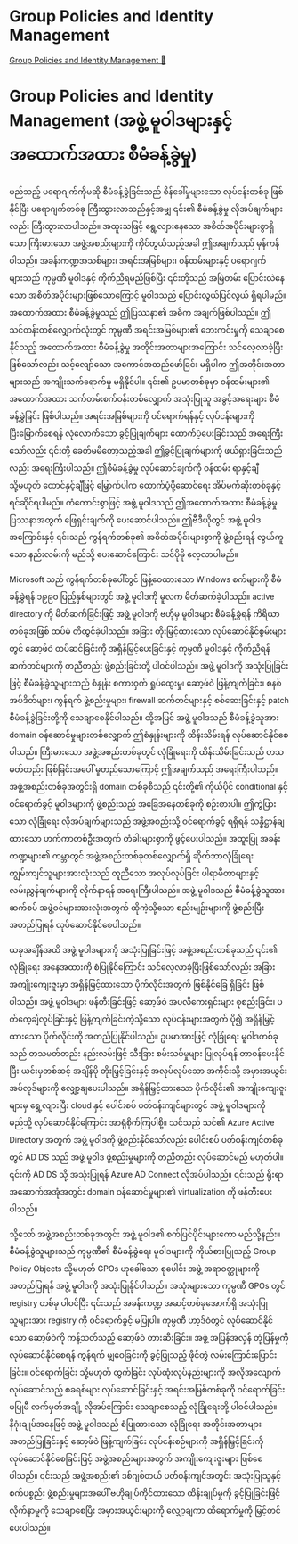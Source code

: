 # Group Policies and Identity Management

[Group Policies and Identity Management 🔗](https://www.coursera.org/learn/microsoft-sc-900-exam-preparation-and-practice/lecture/tRyn4/group-policies-and-identity-management)

# Group Policies and Identity Management (အဖွဲ့ မူဝါဒများနှင့် အထောက်အထား စီမံခန့်ခွဲမှု)

မည်သည့် ပရောဂျက်ကိုမဆို စီမံခန့်ခွဲခြင်းသည် စိန်ခေါ်မှုများသော လုပ်ငန်းတစ်ခု ဖြစ်နိုင်ပြီး ပရောဂျက်တစ်ခု ကြီးထွားလာသည်နှင့်အမျှ ၎င်း၏ စီမံခန့်ခွဲမှု လိုအပ်ချက်များလည်း ကြီးထွားလာပါသည်။ အထူးသဖြင့် ရွေ့လျားနေသော အစိတ်အပိုင်းများစွာရှိသော ကြီးမားသော အဖွဲ့အစည်းများကို ကိုင်တွယ်သည့်အခါ ဤအချက်သည် မှန်ကန်ပါသည်။ အခန်းကဏ္ဍအသစ်များ၊ အရင်းအမြစ်များ၊ ဝန်ထမ်းများနှင့် ပရောဂျက်များသည် ကုမ္ပဏီ မူဝါဒနှင့် ကိုက်ညီရမည်ဖြစ်ပြီး ၎င်းတို့သည် အမြဲတမ်း ပြောင်းလဲနေသော အစိတ်အပိုင်းများဖြစ်သောကြောင့် မူဝါဒသည် ပြောင်းလွယ်ပြင်လွယ် ရှိရပါမည်။ အထောက်အထား စီမံခန့်ခွဲမှုသည် ဤပြဿနာ၏ အဓိက အချက်ဖြစ်ပါသည်။ ဤသင်တန်းတစ်လျှောက်လုံးတွင် ကုမ္ပဏီ အရင်းအမြစ်များ၏ ဘေးကင်းမှုကို သေချာစေနိုင်သည့် အထောက်အထား စီမံခန့်ခွဲမှု အတိုင်းအတာများအကြောင်း သင်လေ့လာခဲ့ပြီးဖြစ်သော်လည်း သင့်လျော်သော အကောင်အထည်ဖော်ခြင်း မရှိပါက ဤအတိုင်းအတာများသည် အကျိုးသက်ရောက်မှု မရှိနိုင်ပါ။ ၎င်း၏ ဥပမာတစ်ခုမှာ ဝန်ထမ်းများ၏ အထောက်အထား သက်တမ်းစက်ဝန်းတစ်လျှောက် အသုံးပြုသူ အခွင့်အရေးများ စီမံခန့်ခွဲခြင်း ဖြစ်ပါသည်။ အရင်းအမြစ်များကို ဝင်ရောက်ရန်နှင့် လုပ်ငန်းများကို ပြီးမြောက်စေရန် လုံလောက်သော ခွင့်ပြုချက်များ ထောက်ပံ့ပေးခြင်းသည် အရေးကြီးသော်လည်း ၎င်းတို့ ခေတ်မမီတော့သည့်အခါ ဤခွင့်ပြုချက်များကို ဖယ်ရှားခြင်းသည်လည်း အရေးကြီးပါသည်။ ဤစီမံခန့်ခွဲမှု လုပ်ဆောင်ချက်ကို ဝန်ထမ်း ရာနှင့်ချီ သို့မဟုတ် ထောင်နှင့်ချီဖြင့် မြှောက်ပါက ထောက်ပံ့ပို့ဆောင်ရေး အိပ်မက်ဆိုးတစ်ခုနှင့် ရင်ဆိုင်ရပါမည်။ ကံကောင်းစွာဖြင့် အဖွဲ့ မူဝါဒသည် ဤအထောက်အထား စီမံခန့်ခွဲမှု ပြဿနာအတွက် ဖြေရှင်းချက်ကို ပေးဆောင်ပါသည်။ ဤဗီဒီယိုတွင် အဖွဲ့ မူဝါဒအကြောင်းနှင့် ၎င်းသည် ကွန်ရက်တစ်ခု၏ အစိတ်အပိုင်းများစွာကို ဖွဲ့စည်းရန် လွယ်ကူသော နည်းလမ်းကို မည်သို့ ပေးဆောင်ကြောင်း သင်ပိုမို လေ့လာပါမည်။

Microsoft သည် ကွန်ရက်တစ်ခုပေါ်တွင် ဖြန့်ဝေထားသော Windows စက်များကို စီမံခန့်ခွဲရန် ၁၉၉၀ ပြည့်နှစ်များတွင် အဖွဲ့ မူဝါဒကို မူလက မိတ်ဆက်ခဲ့ပါသည်။ active directory ကို မိတ်ဆက်ခြင်းဖြင့် အဖွဲ့ မူဝါဒကို ဗဟိုမှ မူဝါဒများ စီမံခန့်ခွဲရန် ကိရိယာတစ်ခုအဖြစ် ထပ်မံ တီထွင်ခဲ့ပါသည်။ အခြား တိုးမြှင့်ထားသော လုပ်ဆောင်နိုင်စွမ်းများတွင် ဆော့ဖ်ဝဲ တပ်ဆင်ခြင်းကို အရှိန်မြှင့်ပေးခြင်းနှင့် ကုမ္ပဏီ မူဝါဒနှင့် ကိုက်ညီရန် ဆက်တင်များကို တညီတည်း ဖွဲ့စည်းခြင်းတို့ ပါဝင်ပါသည်။ အဖွဲ့ မူဝါဒကို အသုံးပြုခြင်းဖြင့် စီမံခန့်ခွဲသူများသည် စံနှုန်း စကားဝှက် ရှုပ်ထွေးမှု၊ ဆော့ဖ်ဝဲ ဖြန့်ကျက်ခြင်း၊ စနစ် အပ်ဒိတ်များ၊ ကွန်ရက် ဖွဲ့စည်းမှုများ၊ firewall ဆက်တင်များနှင့် စစ်ဆေးခြင်းနှင့် patch စီမံခန့်ခွဲခြင်းတို့ကို သေချာစေနိုင်ပါသည်။ ထို့အပြင် အဖွဲ့ မူဝါဒသည် စီမံခန့်ခွဲသူအား domain ဝန်ဆောင်မှုများတစ်လျှောက် ဤစံနှုန်းများကို ထိန်းသိမ်းရန် လုပ်ဆောင်နိုင်စေပါသည်။ ကြီးမားသော အဖွဲ့အစည်းတစ်ခုတွင် လုံခြုံရေးကို ထိန်းသိမ်းခြင်းသည် တသမတ်တည်း ဖြစ်ခြင်းအပေါ် မူတည်သောကြောင့် ဤအချက်သည် အရေးကြီးပါသည်။ အဖွဲ့အစည်းတစ်ခုအတွင်းရှိ domain တစ်ခုစီသည် ၎င်းတို့၏ ကိုယ်ပိုင် conditional နှင့် ဝင်ရောက်ခွင့် မူဝါဒများကို ဖွဲ့စည်းသည့် အခြေအနေတစ်ခုကို စဉ်းစားပါ။ ဤကွဲပြားသော လုံခြုံရေး လိုအပ်ချက်များသည် အဖွဲ့အစည်းသို့ ဝင်ရောက်ခွင့် ရရှိရန် သန္နိဋ္ဌာန်ချထားသော ဟက်ကာတစ်ဦးအတွက် တံခါးများစွာကို ဖွင့်ပေးပါသည်။ အထူးပြု အခန်းကဏ္ဍများ၏ ကမ္ဘာတွင် အဖွဲ့အစည်းတစ်ခုတစ်လျှောက်ရှိ ဆိုက်ဘာလုံခြုံရေး ကျွမ်းကျင်သူများအားလုံးသည် တူညီသော အလုပ်လုပ်ခြင်း ပါရာမီတာများနှင့် လမ်းညွှန်ချက်များကို လိုက်နာရန် အရေးကြီးပါသည်။ အဖွဲ့ မူဝါဒသည် စီမံခန့်ခွဲသူအား ဆက်စပ် အဖွဲ့ဝင်များအားလုံးအတွက် ထိုကဲ့သို့သော စည်းမျဉ်းများကို ဖွဲ့စည်းပြီး အတည်ပြုရန် လုပ်ဆောင်နိုင်စေပါသည်။

ယခုအချိန်အထိ အဖွဲ့ မူဝါဒများကို အသုံးပြုခြင်းဖြင့် အဖွဲ့အစည်းတစ်ခုသည် ၎င်း၏ လုံခြုံရေး အနေအထားကို စံပြုနိုင်ကြောင်း သင်လေ့လာခဲ့ပြီးဖြစ်သော်လည်း အခြား အကျိုးကျေးဇူးမှာ အရှိန်မြှင့်ထားသော ပိုက်လိုင်းအတွက် ဖြစ်နိုင်ခြေ ရှိခြင်း ဖြစ်ပါသည်။ အဖွဲ့ မူဝါဒများ ဖန်တီးခြင်းဖြင့် ဆော့ဖ်ဝဲ အပလီကေးရှင်းများ စုစည်းခြင်း၊ ပက်ကေ့ချ်လုပ်ခြင်းနှင့် ဖြန့်ကျက်ခြင်းကဲ့သို့သော လုပ်ငန်းများအတွက် ပို၍ အရှိန်မြှင့်ထားသော ပိုက်လိုင်းကို အတည်ပြုနိုင်ပါသည်။ ဥပမာအားဖြင့် လုံခြုံရေး မူဝါဒတစ်ခုသည် တသမတ်တည်း နည်းလမ်းဖြင့် သီးခြား စမ်းသပ်မှုများ ပြုလုပ်ရန် တာဝန်ပေးနိုင်ပြီး ယင်းမှတစ်ဆင့် အချိန်ပို တိုးမြှင့်ခြင်းနှင့် အလုပ်လုပ်သော အကိုင်းသို့ အမှားအယွင်း အပ်လုဒ်များကို လျှော့ချပေးပါသည်။ အရှိန်မြှင့်ထားသော ပိုက်လိုင်း၏ အကျိုးကျေးဇူးများမှ ရွေ့လျားပြီး cloud နှင့် ပေါင်းစပ် ပတ်ဝန်းကျင်များတွင် အဖွဲ့ မူဝါဒများကို မည်သို့ လုပ်ဆောင်နိုင်ကြောင်း အာရုံစိုက်ကြပါစို့။ သင်သည် သင်၏ Azure Active Directory အတွက် အဖွဲ့ မူဝါဒကို ဖွဲ့စည်းနိုင်သော်လည်း ပေါင်းစပ် ပတ်ဝန်းကျင်တစ်ခုတွင် AD DS သည် အဖွဲ့ မူဝါဒ ဖွဲ့စည်းမှုများကို တညီတည်း လုပ်ဆောင်မည် မဟုတ်ပါ။ ၎င်းကို AD DS သို့ အသုံးပြုရန် Azure AD Connect လိုအပ်ပါသည်။ ၎င်းသည် ရိုးရာ အဆောက်အအုံအတွင်း domain ဝန်ဆောင်မှုများ၏ virtualization ကို ဖန်တီးပေးပါသည်။

သို့သော် အဖွဲ့အစည်းတစ်ခုအတွင်း အဖွဲ့ မူဝါဒ၏ စက်ပြင်ပိုင်းများကော မည်သို့နည်း။ စီမံခန့်ခွဲသူများသည် ကုမ္ပဏီ၏ စီမံခန့်ခွဲရေး မူဝါဒများကို ကိုယ်စားပြုသည့် Group Policy Objects သို့မဟုတ် GPOs ဟုခေါ်သော စုပေါင်း အဖွဲ့ အရာဝတ္ထုများကို အတည်ပြုရန် အဖွဲ့ မူဝါဒကို အသုံးပြုနိုင်ပါသည်။ အသုံးများသော ကုမ္ပဏီ GPOs တွင် registry တစ်ခု ပါဝင်ပြီး ၎င်းသည် အခန်းကဏ္ဍ အဆင့်တစ်ခုအောက်ရှိ အသုံးပြုသူများအား registry ကို ဝင်ရောက်ခွင့် မပြုပါ။ ကုမ္ပဏီ ဟာ့ဒ်ဝဲတွင် လုပ်ဆောင်နိုင်သော ဆော့ဖ်ဝဲကို ကန့်သတ်သည့် ဆော့ဖ်ဝဲ တားဆီးခြင်း။ အဖွဲ့ အပြန်အလှန် တုံ့ပြန်မှုကို လုပ်ဆောင်နိုင်စေရန် ကွန်ရက် မျှဝေခြင်းကို ခွင့်ပြုသည့် ဖိုင်တွဲ လမ်းကြောင်းပြောင်းခြင်း။ ဝင်ရောက်ခြင်း သို့မဟုတ် ထွက်ခြင်း လုပ်ထုံးလုပ်နည်းများကို အလိုအလျောက် လုပ်ဆောင်သည့် စခရစ်များ လုပ်ဆောင်ခြင်းနှင့် အရင်းအမြစ်တစ်ခုကို ဝင်ရောက်ခြင်းမပြုမီ လက်မှတ်အချို့ လိုအပ်ကြောင်း သေချာစေသည့် လုံခြုံရေးတို့ ပါဝင်ပါသည်။ နိဂုံးချုပ်အနေဖြင့် အဖွဲ့ မူဝါဒသည် စံပြုထားသော လုံခြုံရေး အတိုင်းအတာများ အတည်ပြုခြင်းနှင့် ဆော့ဖ်ဝဲ ဖြန့်ကျက်ခြင်း လုပ်ငန်းစဉ်များကို အရှိန်မြှင့်ခြင်းကို လုပ်ဆောင်နိုင်စေခြင်းဖြင့် အဖွဲ့အစည်းများအတွက် အကျိုးကျေးဇူးများ ဖြစ်စေပါသည်။ ၎င်းသည် အဖွဲ့အစည်း၏ ဒစ်ဂျစ်တယ် ပတ်ဝန်းကျင်အတွင်း အသုံးပြုသူနှင့် စက်ပစ္စည်း ဖွဲ့စည်းမှုများအပေါ် ဗဟိုချုပ်ကိုင်ထားသော ထိန်းချုပ်မှုကို ခွင့်ပြုခြင်းဖြင့် လိုက်နာမှုကို သေချာစေပြီး အမှားအယွင်းများကို လျှော့ချကာ ထိရောက်မှုကို မြှင့်တင်ပေးပါသည်။
